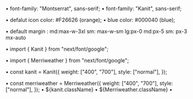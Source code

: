 • font-family: "Montserrat", sans-serif;
• font-family: "Kanit", sans-serif;

• defalut icon color: #F26626  (orange);
•  blue color: #000040 (blue);

• default margin : md:max-w-3xl sm: max-w-sm lg:px-0 md:px-5 sm: px-3 mx-auto 

• import { Kanit } from "next/font/google";

• import { Merriweather } from "next/font/google";

• const kanit = Kanit({
  weight: ["400", "700"],
  style: ["normal"],
});

• const merriweather = Merriweather({
  weight: ["400", "700"],
  style: ["normal"],
});
•    ${kanit.className}
•    ${Merriweather.className}
•    